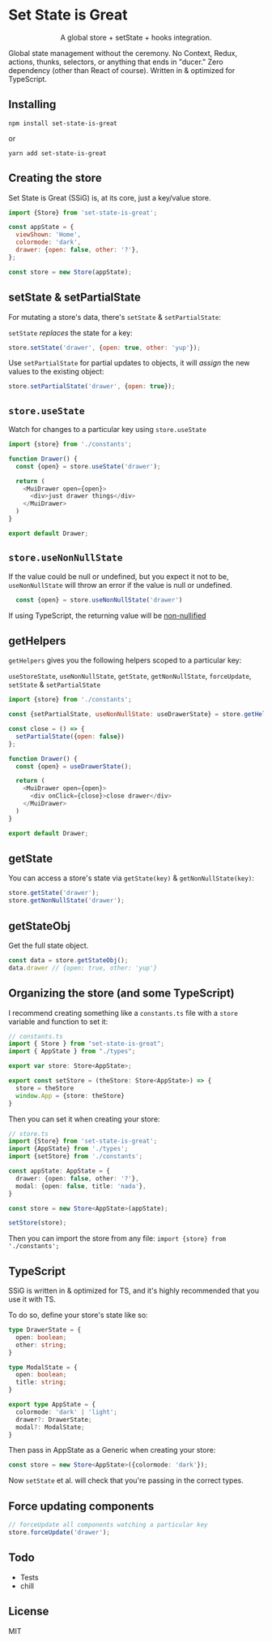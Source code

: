 # Set State is Great
<p align='center'>A global store + setState + hooks integration.</p>

Global state management without the ceremony.  No Context, Redux, actions, thunks, selectors, or anything that ends in "ducer."  Zero dependency (other than React of course).  Written in & optimized for TypeScript.

## Installing

```
npm install set-state-is-great
```
or
```
yarn add set-state-is-great
```

## Creating the store

Set State is Great (SSiG) is, at its core, just a key/value store.

```javascript
import {Store} from 'set-state-is-great';

const appState = {
  viewShown: 'Home',
  colormode: 'dark',
  drawer: {open: false, other: '?'},
};

const store = new Store(appState);
```

## setState & setPartialState

For mutating a store's data, there's `setState` & `setPartialState`:

`setState` _replaces_ the state for a key:
```javascript
store.setState('drawer', {open: true, other: 'yup'});
```

Use `setPartialState` for partial updates to objects, it will _assign_ the new values to the existing object:

```javascript
store.setPartialState('drawer', {open: true});
```

## `store.useState`

Watch for changes to a particular key using `store.useState`

```javascript
import {store} from './constants';

function Drawer() {
  const {open} = store.useState('drawer');

  return (
    <MuiDrawer open={open}>
      <div>just drawer things</div>
    </MuiDrawer>
  )
}

export default Drawer;
```

## `store.useNonNullState`

If the value could be null or undefined, but you expect it not to be, `useNonNullState` will throw an error if the value is null or undefined.

```javascript
  const {open} = store.useNonNullState('drawer')
```

If using TypeScript, the returning value will be [non-nullified](https://www.typescriptlang.org/docs/handbook/utility-types.html#nonnullablet)

## getHelpers

`getHelpers` gives you the following helpers scoped to a particular key:

`useStoreState`, `useNonNullState`, `getState`, `getNonNullState`, `forceUpdate`, `setState` & `setPartialState`

```javascript
import {store} from './constants';

const {setPartialState, useNonNullState: useDrawerState} = store.getHelpers('drawer')

const close = () => {
  setPartialState({open: false})
};

function Drawer() {
  const {open} = useDrawerState();

  return (
    <MuiDrawer open={open}>
      <div onClick={close}>close drawer</div>
    </MuiDrawer>
  )
}

export default Drawer;
```

## getState

You can access a store's state via `getState(key)` & `getNonNullState(key)`:

```javascript
store.getState('drawer');
store.getNonNullState('drawer');
```

## getStateObj

Get the full state object.

```javascript
const data = store.getStateObj();
data.drawer // {open: true, other: 'yup'} 
```

## Organizing the store (and some TypeScript)

I recommend creating something like a `constants.ts` file with a `store` variable and function to set it: 

``` TypeScript
// constants.ts
import { Store } from "set-state-is-great";
import { AppState } from "./types";

export var store: Store<AppState>;

export const setStore = (theStore: Store<AppState>) => {
  store = theStore
  window.App = {store: theStore}
}
```

Then you can set it when creating your store:

``` TypeScript
// store.ts
import {Store} from 'set-state-is-great';
import {AppState} from './types';
import {setStore} from './constants';

const appState: AppState = {
  drawer: {open: false, other: '?'},
  modal: {open: false, title: 'nada'},
}

const store = new Store<AppState>(appState);

setStore(store);
```

Then you can import the store from any file: `import {store} from './constants';`

## TypeScript

SSiG is written in & optimized for TS, and it's highly recommended that you use it with TS.  

To do so, define your store's state like so:

``` TypeScript
type DrawerState = {
  open: boolean;
  other: string;
}

type ModalState = {
  open: boolean;
  title: string;
}

export type AppState = {
  colormode: 'dark' | 'light';
  drawer?: DrawerState;
  modal?: ModalState;
}
```

Then pass in AppState as a Generic when creating your store:

```TypeScript
const store = new Store<AppState>({colormode: 'dark'});
```

Now `setState` et al. will check that you're passing in the correct types.

## Force updating components

``` TypeScript
// forceUpdate all components watching a particular key
store.forceUpdate('drawer');
```

## Todo

* Tests
* chill

## License

MIT
